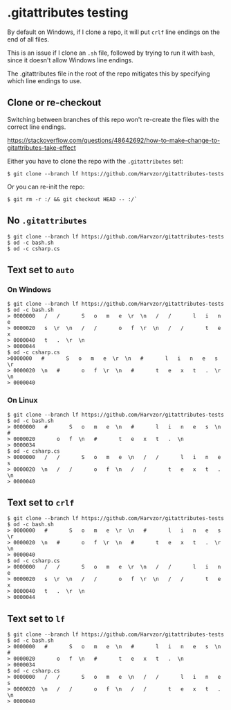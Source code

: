 # .gitattributes testing

By default on Windows, if I clone a repo, it will put `crlf` line endings on the end of all files.

This is an issue if I clone an `.sh` file, followed by trying to run it with `bash`, since it doesn't allow Windows line endings.

The .gitattributes file in the root of the repo mitigates this by specifying which line endings to use.

## Clone or re-checkout

Switching between branches of this repo won't re-create the files with the correct line endings.

https://stackoverflow.com/questions/48642692/how-to-make-change-to-gitattributes-take-effect

Either you have to clone the repo with the `.gitattributes` set:

```
$ git clone --branch lf https://github.com/Harvzor/gitattributes-tests
```

Or you can re-init the repo:

```
$ git rm -r :/ && git checkout HEAD -- :/`
```

## No `.gitattributes`

```
$ git clone --branch lf https://github.com/Harvzor/gitattributes-tests
$ od -c bash.sh
$ od -c csharp.cs
```

## Text set to `auto`

### On Windows

```
$ git clone --branch lf https://github.com/Harvzor/gitattributes-tests
$ od -c bash.sh
> 0000000   /   /       S   o   m   e  \r  \n   /   /       l   i   n   e
> 0000020   s  \r  \n   /   /       o   f  \r  \n   /   /       t   e   x
> 0000040   t   .  \r  \n
> 0000044
$ od -c csharp.cs
>0000000   #       S   o   m   e  \r  \n   #       l   i   n   e   s  \r
> 0000020  \n   #       o   f  \r  \n   #       t   e   x   t   .  \r  \n
> 0000040
```

### On Linux

```
$ git clone --branch lf https://github.com/Harvzor/gitattributes-tests
$ od -c bash.sh
> 0000000   #       S   o   m   e  \n   #       l   i   n   e   s  \n   #
> 0000020       o   f  \n   #       t   e   x   t   .  \n
> 0000034
$ od -c csharp.cs
> 0000000   /   /       S   o   m   e  \n   /   /       l   i   n   e   s
> 0000020  \n   /   /       o   f  \n   /   /       t   e   x   t   .  \n
> 0000040
```

## Text set to `crlf`

```
$ git clone --branch lf https://github.com/Harvzor/gitattributes-tests
$ od -c bash.sh
> 0000000   #       S   o   m   e  \r  \n   #       l   i   n   e   s  \r
> 0000020  \n   #       o   f  \r  \n   #       t   e   x   t   .  \r  \n
> 0000040
$ od -c csharp.cs
> 0000000   /   /       S   o   m   e  \r  \n   /   /       l   i   n   e
> 0000020   s  \r  \n   /   /       o   f  \r  \n   /   /       t   e   x
> 0000040   t   .  \r  \n
> 0000044
```

## Text set to `lf`

```
$ git clone --branch lf https://github.com/Harvzor/gitattributes-tests
$ od -c bash.sh
> 0000000   #       S   o   m   e  \n   #       l   i   n   e   s  \n   #
> 0000020       o   f  \n   #       t   e   x   t   .  \n
> 0000034
$ od -c csharp.cs
> 0000000   /   /       S   o   m   e  \n   /   /       l   i   n   e   s
> 0000020  \n   /   /       o   f  \n   /   /       t   e   x   t   .  \n
> 0000040
```

